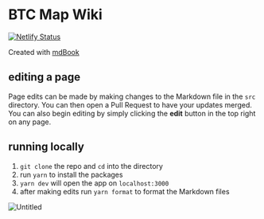 # BTC Map Wiki

[![Netlify Status](https://api.netlify.com/api/v1/badges/ad0aeac1-48c2-46ae-b117-5d350d6362ef/deploy-status)](https://app.netlify.com/sites/btcmap-wiki/deploys)

Created with [mdBook](https://github.com/rust-lang/mdBook)

## editing a page

Page edits can be made by making changes to the Markdown file in the `src` directory. You can then open a Pull Request to have your updates merged. You can also begin editing by simply clicking the **edit** button in the top right on any page.

## running locally

1. `git clone` the repo and `cd` into the directory
2. run `yarn` to install the packages
3. `yarn dev` will open the app on `localhost:3000`
4. after making edits run `yarn format` to format the Markdown files

![Untitled](https://user-images.githubusercontent.com/85003930/194117128-2f96bafd-2379-407a-a584-6c03396a42cc.png)

